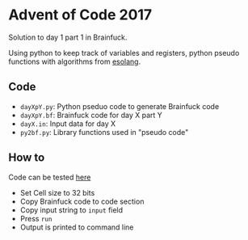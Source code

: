 # Advent of Code 2017
Solution to day 1 part 1 in Brainfuck.

Using python to keep track of variables and registers, python pseudo functions with algorithms from [esolang](https://esolangs.org/wiki/Brainfuck_algorithms).

## Code
- `dayXpY.py`: Python pseduo code to generate Brainfuck code
- `dayXpY.bf`: Brainfuck code for day X part Y
- `dayX.in`: Input data for day X
- `py2bf.py`: Library functions used in "pseudo code"

## How to
Code can be tested [here](https://copy.sh/brainfuck/)
- Set Cell size to 32 bits
- Copy Brainfuck code to code section
- Copy input string to `input` field
- Press `run`
- Output is printed to command line

